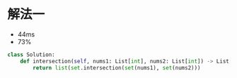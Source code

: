 # 解法一
- 44ms
- 73%

```python
class Solution:
    def intersection(self, nums1: List[int], nums2: List[int]) -> List[int]:
        return list(set.intersection(set(nums1), set(nums2)))
```